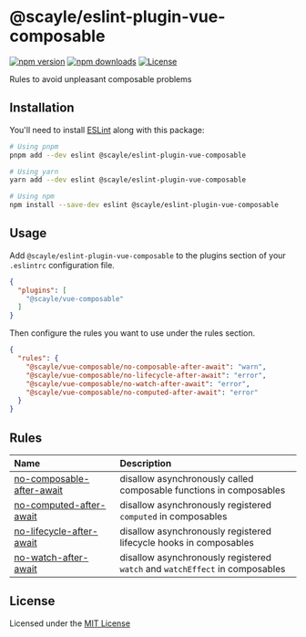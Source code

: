 # @scayle/eslint-plugin-vue-composable

[![npm version][npm-version-src]][npm-version-href]
[![npm downloads][npm-downloads-src]][npm-downloads-href]
[![License][license-src]][license-href]

Rules to avoid unpleasant composable problems

## Installation

You'll need to install [ESLint](https://eslint.org/) along with this package:

```bash
# Using pnpm
pnpm add --dev eslint @scayle/eslint-plugin-vue-composable

# Using yarn
yarn add --dev eslint @scayle/eslint-plugin-vue-composable

# Using npm
npm install --save-dev eslint @scayle/eslint-plugin-vue-composable
```

## Usage

Add `@scayle/eslint-plugin-vue-composable` to the plugins section of your `.eslintrc` configuration file.

```json
{
  "plugins": [
    "@scayle/vue-composable"
  ]
}
```

Then configure the rules you want to use under the rules section.

```json
{
  "rules": {
    "@scayle/vue-composable/no-composable-after-await": "warn",
    "@scayle/vue-composable/no-lifecycle-after-await": "error",
    "@scayle/vue-composable/no-watch-after-await": "error",
    "@scayle/vue-composable/no-computed-after-await": "error"
  }
}
```

<!-- ## Configurations -->

<!-- begin auto-generated configs list -->

<!-- TODO: Run eslint-doc-generator to generate the configs list (or delete this section if no configs are offered). -->

<!-- end auto-generated configs list -->

## Rules

<!-- begin auto-generated rules list -->

| Name                                                                 | Description                                                                 |
| :------------------------------------------------------------------- | :-------------------------------------------------------------------------- |
| [no-composable-after-await](docs/rules/no-composable-after-await.md) | disallow asynchronously called composable functions in composables          |
| [no-computed-after-await](docs/rules/no-computed-after-await.md)     | disallow asynchronously registered `computed` in composables                |
| [no-lifecycle-after-await](docs/rules/no-lifecycle-after-await.md)   | disallow asynchronously registered lifecycle hooks in composables           |
| [no-watch-after-await](docs/rules/no-watch-after-await.md)           | disallow asynchronously registered `watch` and `watchEffect` in composables |

<!-- end auto-generated rules list -->

## License

Licensed under the [MIT License](https://opensource.org/license/mit/)

<!-- Badges -->

[npm-version-src]: https://img.shields.io/npm/v/@scayle/eslint-plugin-vue-composable/latest.svg?style=flat&colorA=18181B&colorB=28CF8D
[npm-version-href]: https://npmjs.com/package/@scayle/eslint-plugin-vue-composable
[npm-downloads-src]: https://img.shields.io/npm/dm/@scayle/eslint-plugin-vue-composable.svg?style=flat&colorA=18181B&colorB=28CF8D
[npm-downloads-href]: https://npmjs.com/package/@scayle/eslint-plugin-vue-composable
[license-src]: https://img.shields.io/npm/l/@scayle/eslint-plugin-vue-composable.svg?style=flat&colorA=18181B&colorB=28CF8D
[license-href]: https://npmjs.com/package/@scayle/eslint-plugin-vue-composable
